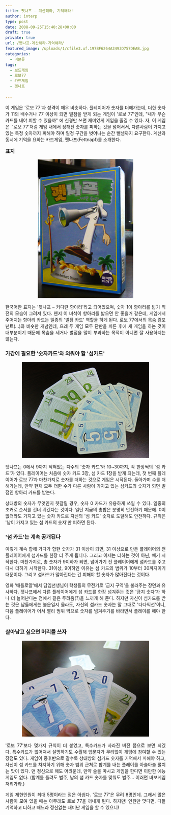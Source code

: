 ```yaml
---
title: 펫나프 – 계산해라, 기억해라!
author: interp
type: post
date: 2008-09-25T15:40:28+00:00
draft: true
private: true
url: /펫나프-계산해라-기억해라/
featured_image: /uploads/1/cfile3.uf.197BF6264A3493D757DEAB.jpg
categories:
  - 미분류
tags:
  - 보드게임
  - 로보77
  - 카드게임
  - 펫나프

---
```

<p style="text-align: left;">
  <p style="text-align: justify; ">
    이 게임은 '로보 77'과 성격이 매우 비슷하다. 플레이어가 숫자를 더해가는데, 더한 숫자가 11의 배수거나 77 이상이 되면 벌점을 받게 되는 게임이 '로보 77'인데,&nbsp;"내가 무슨 카드를 내야 피할 수 있을까" 에 신경만 쓰면 재미있게 게임을 즐길 수 있다. <span style="text-align: left; ">자, 이 게임은&nbsp;&nbsp;'로보 77'처럼 게임 내에서 정해진 숫자를 피하는 것을 넘어서서, 다른사람이 가지고 있는 특정 숫자까지&nbsp;피해야 하며 일정 구간을 벗어나는 순간 뺄셈까지 요구한다.&nbsp;계산과 동시에 기억을 요하는 카드게임, 펫나프(Fettnapf)를 소개한다.</span>
  </p>
  
  <p style="text-align: justify; ">
    <span style="text-align: left; font-size: 12pt; "><b>표지</b></span>
  </p>
  
  <p style="text-align: center; clear: none; float: none; ">
    <img src="/uploads/1/cfile21.uf.191D530B4A3493D68949CD.jpg" class="aligncenter" width="300" height="435" filename="표지.jpg" filemime="image/jpeg" />
  </p>
  
  <p style="text-align: justify; clear: none; float: none; ">
    한국어판 표지는 '펫나프 &#8211; 커다란 항아리'라고 되어있으며, 숫자 1이 항아리를 밟기 직전의 모습이 그려져 있다. 왠지 이 녀석이 항아리를 밟으면 안 좋을거 같은데, 게임에서 주어지는 항아리 카드는 일종의 '벌점 카드' 역할을 하게 된다. 로보 77에서의 목숨 컴포넌트(&#8230;)와 비슷한 개념인데, 으레 두 게임 모두&nbsp;단판을 치른 후에 새 게임을 하는 것이 대부분이기&nbsp;때문에 목숨을 세거나 벌점을 많이 부과하는 목적이 아니면&nbsp;잘 사용하지는 않는다.&nbsp;
  </p>
</p>

### 가감에 필요한 '숫자카드'와 외워야 할 '섬카드'</p> 

<p style="text-align: left;">
</p>

<p style="text-align: center; clear: none; float: none; ">
  <img src="/uploads/1/cfile3.uf.197BF6264A3493D757DEAB.jpg" class="aligncenter" width="400" height="300" alt="섬카드와 숫자카드" filename="카드.jpg" filemime="image/jpeg" />
</p>

<p style="text-align: left;">
</p>

<p style="text-align: justify; ">
  펫나프는 0에서 9까지 적혀있는 다수의 '숫자 카드'와 10~30까지, 각 한장씩의 '섬 카드'가 있다. 플레이어는 처음에 숫자 카드 3장, 섬 카드 1장을 받게 되는데,&nbsp;첫 번째 플레이어가 로보 77과 마찬가지로 숫자를 더하는 것으로 게임은 시작된다.&nbsp;돌아가며 수를 더해가는데, 만약 현재 모두 더한 수가&nbsp;다른 사람이 가지고 있는 섬카드의 숫자가 되면 벌점인 항아리 카드를&nbsp;받는다.
</p>

<p style="text-align: justify; ">
  상대방의 숫자가 무엇인지 헷갈릴 경우, 숫자 0&nbsp;카드가 유용하게 쓰일 수 있다. 일종의 조커로 순서를 건너 뛰겠다는 것이다.&nbsp;일단 지금의 총합은&nbsp;분명히 안전하기 때문에. 0이 없더라도 가지고 있는 숫자 카드로 자신의 '섬 카드' 숫자로 도달해도 안전하다. 규칙은 '남이 가지고 있는 섬 카드의 숫자'만 피하면 된다.&nbsp;
</p></p> 

### '섬 카드'는 계속 공개된다</p> 

<p style="text-align: justify; clear: none; float: none; ">
  <span style="text-align: justify; ">이렇게 계속 합해 가다가&nbsp;합한 숫자가 31 이상이 되면, 31 이상으로 만든 플레이어의 전 플레이어에게 섬카드를 한장 더 주게 됩니다. 그리고 이제는 더하는 것이 아닌, 빼기 시작한다. 마찬가지로, 총 숫자가 9이하가 되면, 넘어가기 전 플레이어에게 섬카드를 주고 다시 더하기 시작한다. 31이상, 9이하인 이유는 섬 카드의 범위가 10부터 30까지이기 때문이다. 그리고&nbsp;섬카드가 많아진다는 건 피해야 할 숫자가 많아진다는 것이다.&nbsp;</span>
</p>

<p style="text-align: justify; ">
  영화 '배틀로얄'에서 담임선생님이 학생들의 무전기로 '금지 구역'을 불러주는 장면과 유사하다. 펫나프에서 다른 플레이어에게 섬 카드를 한장 넘겨주는 것은 '금지 숫자'가 하나 더 늘어난다는 점에서 같은 두려움(?)을 느끼게 해 준다. 하지만 자신이 섬카드를 받는 것은 남들에게는 불운일지 몰라도, 자신의 섬카드 숫자는 말 그대로 '다다익선'이니, 다음 플레이어가 어서 빨리 범위 밖으로 숫자를 넘겨주기를 바라면서 플레이를 해야 한다.
</p></p> 

### 살아남고 싶으면 머리를 쓰자</p> 

<p style="text-align: left;">
</p>

<p style="text-align: center; clear: none; float: none; ">
  <img src="/uploads/1/cfile25.uf.121EF0254A3493D804DE3C.jpg" class="aligncenter" width="400" height="300" alt="무슨 카드를 낼까..?" filename="결론.jpg" filemime="image/jpeg" />
</p>

<p style="text-align: left;">
</p>

<p style="text-align: justify; ">
  '로보 77'보다 몇가지 규칙이 더 붙었고, 특수카드가 사라진 버전 쯤으로 보면 되겠다.&nbsp;특수카드가 없어져서 설명하기도 수월해 입문자가 무리없이 게임에 참여할 수 있는 장점도 있다.&nbsp;게임이 중후반으로 갈수록 상대방의 섬카드 숫자를 기억해서 피해야 하고, 자신이 섬 카드를 차지하기 위해 숫자 범위 근처로 합계를 내는 플레이를 아슬아슬 펼치는 맛이 있다.&nbsp;맨 정신으로 해도 어려운데, 만약 술을 마시고 게임을 한다면 이만한 예능게임도 없다. (합계를 틀려도 벌주, 남의 섬 카드 숫자를 맞춰도 벌주&#8230; 이러면 바보게임 저리가라.)
</p>

<p style="text-align: justify; ">
  게임 제한인원이 최대 5명이라는 점은 아쉽다. '로보 77'은 무려 8명인데. 그래서 많은 사람이 모여 있을 때는 아무래도 로보 77을 꺼내게 된다. 하지만! 인원만 맞다면, 다들 기억하고 더하고 빼느라 정신없는 재미난 게임을 할 수 있으니!
</p>